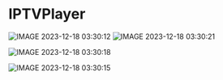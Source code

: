 # IPTVPlayer
![IMAGE 2023-12-18 03:30:12](https://github.com/Timur-Muradov/IPTVPlayer/assets/102965817/6161168c-21e3-469d-9077-6c8da2751452)
![IMAGE 2023-12-18 03:30:21](https://github.com/Timur-Muradov/IPTVPlayer/assets/102965817/560d29b2-76eb-4cbd-ba70-d1ca9de198d9)

![IMAGE 2023-12-18 03:30:18](https://github.com/Timur-Muradov/IPTVPlayer/assets/102965817/354aa77a-d44f-4659-a227-f65719a28e54)

![IMAGE 2023-12-18 03:30:15](https://github.com/Timur-Muradov/IPTVPlayer/assets/102965817/c34adab0-373c-4564-96a2-6c33f94025df)
